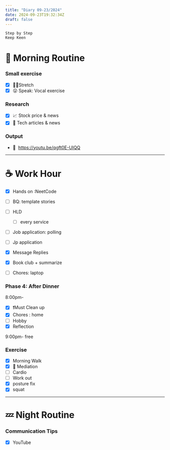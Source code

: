 ```yaml
---
title: "Diary 09-23/2024"  
date: 2024-09-23T19:32:34Z
draft: false
---
```


```tsx
Step by Step
Keep Keen
```

# 🍳 Morning Routine

### Small exercise

- [x]  🧎‍♀️Stretch
- [x]  😮 Speak: Vocal exercise

### Research

- [x]  📈 Stock price & news
- [x]  👾 Tech articles & news

### Output

- 🎥  https://youtu.be/qgft0E-UIQQ

---

# ☕ Work Hour

- [x]  Hands on :NeetCode
- [ ]  BQ: template stories
- [ ]  HLD
    - [ ]  every service

- [ ]  Job application: polling
- [ ]  Jp application
- [x]  Message Replies

- [x]  Book club + summarize
- [ ]  Chores: laptop

### Phase 4: After Dinner

8:00pm-

- [x]  ❗Must Clean up
- [x]  Chores : home
- [ ]  Hobby
- [x]  Reflection

9:00pm- free

### Exercise

- [x]  Morning Walk
- [x]  🧘 Mediation
- [ ]  Cardio
- [ ]  Work out
- [x]  posture fix
- [x]  squat

---

# 💤 Night Routine

### Communication Tips

- [x]  YouTube